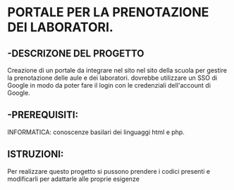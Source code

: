 # PORTALE PER LA PRENOTAZIONE DEI LABORATORI.

 ## -DESCRIZONE DEL PROGETTO
Creazione di un portale da integrare nel sito nel sito della scuola per gestire la prenotazione delle aule e dei laboratori. dovrebbe utilizzare un SSO di Google in modo da poter fare il login con le credenziali dell'account di Google.

 ## -PREREQUISITI:
  INFORMATICA: conoscenze basilari dei linguaggi html e php.
  
  ## ISTRUZIONI: 
  Per realizzare questo progetto si pussono prendere i codici presenti e modificarli per adattarle alle proprie esigenze 
  
